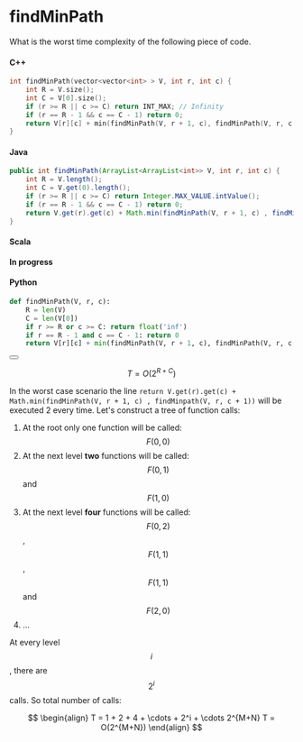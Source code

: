 # findMinPath

What is the worst time complexity of the following piece of code. 

#### C++

```C++
int findMinPath(vector<vector<int> > V, int r, int c) {
	int R = V.size();
    int C = V[0].size();
    if (r >= R || c >= C) return INT_MAX; // Infinity
    if (r == R - 1 && c == C - 1) return 0;
    return V[r][c] + min(findMinPath(V, r + 1, c), findMinPath(V, r, c + 1));
}
```

#### Java

```Java
public int findMinPath(ArrayList<ArrayList<int>> V, int r, int c) {
    int R = V.length();
    int C = V.get(0).length();
    if (r >= R || c >= C) return Integer.MAX_VALUE.intValue();
    if (r == R - 1 && c == C - 1) return 0;
    return V.get(r).get(c) + Math.min(findMinPath(V, r + 1, c) , findMinpath(V, r, c + 1))
}
```

#### Scala

**In progress**

#### Python

```Python
def findMinPath(V, r, c):
    R = len(V)
    C = len(V[0])
    if r >= R or c >= C: return float('inf')
    if r == R - 1 and c == C - 1: return 0
    return V[r][c] + min(findMinPath(V, r + 1, c), findMinPath(V, r, c + 1))
```

<button class="section" target="solution" show="Show solution" hide="Hide solution"></button>

<!--sec data-title="Solution" data-id="solution" data-show=false ces-->
$$T = O(2^{R + C})$$

In the worst case scenario the line `return V.get(r).get(c) + Math.min(findMinPath(V, r + 1, c) , findMinpath(V, r, c + 1))`
will be executed 2 every time. Let's construct a tree of function calls:

1. At the root only one function will be called: $$F(0, 0)$$
2. At the next level **two** functions will be called: $$F(0, 1)$$ and $$F(1, 0)$$
3. At the next level **four** functions will be called: $$F(0, 2)$$, $$F(1, 1)$$, $$F(1, 1)$$ and $$F(2, 0)$$
4. ...

At every level $$i$$, there are $$2^i$$ calls. So total number of calls:

$$
\begin{align}
T =  1 + 2 + 4 + \cdots + 2^i + \cdots 2^{M+N}
T = O(2^{M+N})
\end{align}
$$


<!--endsec-->

